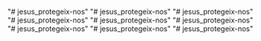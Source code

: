 "# jesus_protegeix-nos" 
"# jesus_protegeix-nos" 
"# jesus_protegeix-nos" 
"# jesus_protegeix-nos" 
"# jesus_protegeix-nos" 
"# jesus_protegeix-nos" 
"# jesus_protegeix-nos" 
"# jesus_protegeix-nos" 
"# jesus_protegeix-nos" 

